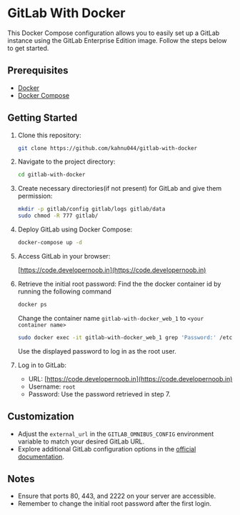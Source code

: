 # GitLab With Docker

This Docker Compose configuration allows you to easily set up a GitLab instance using the GitLab Enterprise Edition image. Follow the steps below to get started.

## Prerequisites

- [Docker](https://docs.docker.com/get-docker/)
- [Docker Compose](https://docs.docker.com/compose/install/)

## Getting Started

1. Clone this repository:

    ```bash
    git clone https://github.com/kahnu044/gitlab-with-docker
    ```

2. Navigate to the project directory:

    ```bash
    cd gitlab-with-docker
    ```

3. Create necessary directories(if not present) for GitLab and give them permission:

    ```bash
    mkdir -p gitlab/config gitlab/logs gitlab/data
    sudo chmod -R 777 gitlab/
    ```

4. Deploy GitLab using Docker Compose:

    ```bash
    docker-compose up -d
    ```

5. Access GitLab in your browser:

    [https://code.developernoob.in](https://code.developernoob.in)

6. Retrieve the initial root password:
    Find the the docker container id by running the following command
    ```bash 
    docker ps
    ```
    Change the container name `gitlab-with-docker_web_1` to `<your container name>`

    ```bash
    sudo docker exec -it gitlab-with-docker_web_1 grep 'Password:' /etc/gitlab/initial_root_password
    ```

    Use the displayed password to log in as the root user.

7. Log in to GitLab:

    - URL: [https://code.developernoob.in](https://code.developernoob.in)
    - Username: `root`
    - Password: Use the password retrieved in step 7.

## Customization

- Adjust the `external_url` in the `GITLAB_OMNIBUS_CONFIG` environment variable to match your desired GitLab URL.
- Explore additional GitLab configuration options in the [official documentation](https://docs.gitlab.com/ee/administration/omnibus.html).

## Notes

- Ensure that ports 80, 443, and 2222 on your server are accessible.
- Remember to change the initial root password after the first login.
